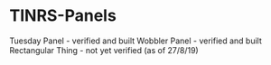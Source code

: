 # TINRS-Panels
Tuesday Panel - verified and built
Wobbler Panel - verified and built
Rectangular Thing - not yet verified (as of 27/8/19)
